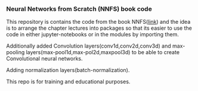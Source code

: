 ### Neural Networks from Scratch (NNFS) book code

This repository is contains the code from the book NNFS([link](https://nnfs.io/)) and the idea is to arrange the chapter lectures into packages so that its easier to use the code in either jupyter-notebooks or in the modules by importing them.

Additionally added Convolution layers(conv1d,conv2d,conv3d) and max-pooling layers(max-pool1d,max-pol2d,maxpool3d) to be able to create Convolutional neural networks.


Adding normalization layers(batch-normalization).



This repo is for training and educational purposes.
 


     







        






 





